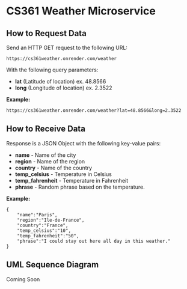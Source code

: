 # CS361 Weather Microservice

## How to Request Data

Send an HTTP GET request to the following URL:

    https://cs361weather.onrender.com/weather

With the following query parameters:

- **lat** (Latitude of location) ex. 48.8566
- **long** (Longitude of location) ex. 2.3522

**Example:**

    https://cs361weather.onrender.com/weather?lat=48.8566&long=2.3522

## How to Receive Data

Response is a JSON Object with the following key-value pairs:

- **name** - Name of the city
- **region** - Name of the region
- **country** - Name of the country
- **temp_celsius** - Temperature in Celsius
- **temp_fahrenheit** - Temperature in Fahrenheit
- **phrase** - Random phrase based on the temperature.

**Example:**

    {
        "name":"Paris",
        "region":"Ile-de-France",
        "country":"France",
        "temp_celsius":"10",
        "temp_fahrenheit":"50",
        "phrase":"I could stay out here all day in this weather."
    }

## UML Sequence Diagram

Coming Soon
